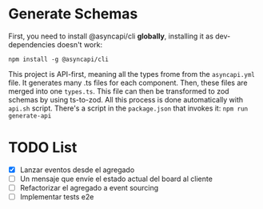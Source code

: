
# Generate Schemas
First, you need to install @asyncapi/cli **globally**, installing it as dev-dependencies doesn't work:

`npm install -g @asyncapi/cli`

This project is API-first, meaning all the types frome from the `asyncapi.yml` file. It generates many .ts files for each component. Then, these files are merged into one `types.ts`. This file can then be transformed to zod schemas by using ts-to-zod. All this process is done automatically with `api.sh` script. There's a script in the `package.json` that invokes it: `npm run generate-api`


# TODO List

* [x] Lanzar eventos desde el agregado
* [ ] Un mensaje que envíe el estado actual del board al cliente
* [ ] Refactorizar el agregado a event sourcing
* [ ] Implementar tests e2e
